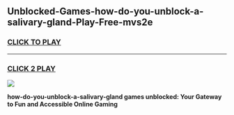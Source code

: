 
## Unblocked-Games-how-do-you-unblock-a-salivary-gland-Play-Free-mvs2e
<h3>
<a href="https://premium76.site?title=how-do-you-unblock-a-salivary-gland&ref=20M">CLICK TO PLAY</a></h3>
<hr>

<h3>
<a href="https://premium76.site?title=how-do-you-unblock-a-salivary-gland&ref=20M">CLICK 2 PLAY</a>
  
</h3>

<a href="https://premium76.site?title=how-do-you-unblock-a-salivary-gland&ref=19M"><img src="https://clearcache.store/games.png"></a>


**how-do-you-unblock-a-salivary-gland games unblocked: Your Gateway to Fun and Accessible Online Gaming**
